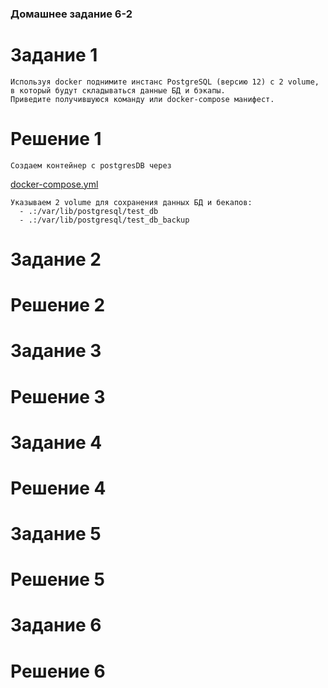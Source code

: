 ### Домашнее задание 6-2

# Задание 1
    Используя docker поднимите инстанс PostgreSQL (версию 12) c 2 volume, в который будут складываться данные БД и бэкапы.
    Приведите получившуюся команду или docker-compose манифест.

# Решение 1

    Создаем контейнер с postgresDB через 
[docker-compose.yml](docker-compose.yml)

    Указываем 2 volume для сохранения данных БД и бекапов:
      - .:/var/lib/postgresql/test_db
      - .:/var/lib/postgresql/test_db_backup

# Задание 2
    

# Решение 2


# Задание 3
    

# Решение 3



# Задание 4
    

# Решение 4


# Задание 5 
    

# Решение 5



# Задание 6
    

# Решение 6